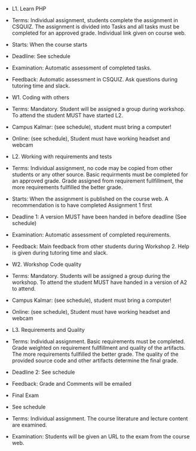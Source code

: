  * L1. Learn PHP
  * Terms: Individual assignment, students complete the assignment in CSQUIZ. The assignment is divided into Tasks and all tasks must be completed for an approved grade. Individual link given on course web. 
  * Starts: When the course starts
  * Deadline: See schedule
  * Examination: Automatic assessment of completed tasks.
  * Feedback: Automatic assessment in CSQUIZ. Ask questions during tutoring time and slack.
 * W1. Coding with others
  * Terms: Mandatory. Student will be assigned a group during workshop. To attend the student MUST have started L2.
  * Campus Kalmar: (see schedule), student must bring a computer!
  * Online: (see schedule), Student must have working headset and webcam
  
 * L2. Working with requirements and tests
  * Terms: Individual assignment, no code may be copied from other students or any other source. 
    Basic requirments must be completed for an approved grade. Grade assigned from requirement fullfillment, the more requirements fullfilled the better grade.
  * Starts: When the assignment is published on the course web. A recommendation is to have completed Assignment 1 first
  * Deadline 1: A version MUST have been handed in before deadline (See schedule)
  * Examination: Automatic assessment of completed requirements. 
  * Feedback: Main feedback from other students during Workshop 2. Help is given during tutoring time and slack.
 
 * W2. Workshop Code quality
  * Terms: Mandatory. Students will be assigned a group during the workshop. To attend the student MUST have handed in a version of A2 to attend.
  * Campus Kalmar: (see schedule), student must bring a computer!
  * Online: (see schedule), Student must have working headset and webcam

 * L3. Requirements and Quality
  * Terms: Individual assignment. Basic requirements must be completed. Grade weighted on requirement fullfillment and quality of the artifacts. The more requirements fullfilled the better grade. The quality of the provided source code and other artifacts determine the final grade.
  * Deadline 2: See schedule
  * Feedback: Grade and Comments will be emailed

 * Final Exam 
  * See schedule
  * Terms: Individual assignment. The course literature and lecture content are examined.
  * Examination: Students will be given an URL to the exam from the course web.

